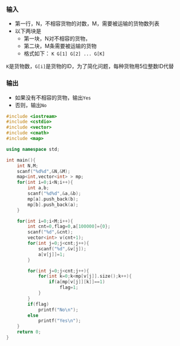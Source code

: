 ### 输入
* 第一行，N，不相容货物的对数，M，需要被运输的货物数列表
* 以下两块是
  * 第一块，N对不相容的货物，
  * 第二块，M条需要被运输的货物
  * 格式如下：
  ```K G[1] G[2] ... G[K]```

```K```是货物数，```G[i]```是货物的ID，为了简化问题，每种货物用5位整数ID代替

### 输出

* 如果没有不相容的货物，输出```Yes```
* 否则，输出```No```

```cpp
#include <iostream>
#include <cstdio>
#include <vector>
#include <cmath>
#include <map>

using namespace std;

int main(){
    int N,M;
    scanf("%d%d",&N,&M);
    map<int,vector<int> > mp;
    for(int i=0;i<N;i++){
        int a,b;
        scanf("%d%d",&a,&b);
        mp[a].push_back(b);
        mp[b].push_back(a);
    }

    for(int i=0;i<M;i++){
        int cnt=0,flag=0,a[100000]={0};
        scanf("%d",&cnt);
        vector<int> v(cnt+1);
        for(int j=0;j<cnt;j++){
            scanf("%d",&v[j]);
            a[v[j]]=1;
        }

        for(int j=0;j<cnt;j++){
            for(int k=0;k<mp[v[j]].size();k++){
                if(a[mp[v[j]][k]]==1)
                    flag=1;
            }
        }
        if(flag)
            printf("No\n");
        else
            printf("Yes\n");
    }
    return 0;
}

```
